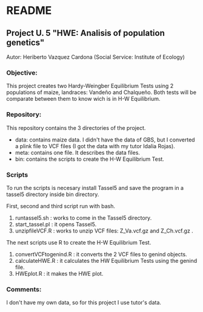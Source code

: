 # **README**

## Project U. 5 "HWE: Analisis of population genetics"

Autor: Heriberto Vazquez Cardona (Social Service: Institute of Ecology)

### Objective:
This project creates two Hardy-Weingber Equilibrium Tests using 2 populations of maize, landraces: Vandeño and Chalqueño. 
Both tests will be comparate between them to know wich is in H-W Equilibrium.
 

### Repository:
This repository contains the 3 directories of the project.
- data: contains maize data. I didn't have the data of GBS, but I converted a plink file to VCF files (I got the data with my tutor Idalia Rojas).
- meta: contains one file. It describes the data files.
- bin: contains the scripts to create the H-W Equilibrium Test.

### Scripts
To run the scripts is necesary install Tassel5 and save the program in a tassel5 directory inside bin directory.

First, second and third script run with bash.

1. runtassel5.sh : works to come in the Tassel5 directory.
2. start_tassel.pl : it opens Tassel5.
3. unzipfileVCF.R : works to unzip VCF files: Z_Va.vcf.gz and Z_Ch.vcf.gz .

The next scripts use R to create the H-W Equilibrium Test.

1. convertVCFtogenind.R : it converts the 2 VCF files to genind objects. 
2. calculateHWE.R : it calculates the HW Equilibrium Tests using the genind file.
3. HWEplot.R : it makes the HWE plot.


### Comments:
I don't have my own data, so for this project I use tutor's data. 


